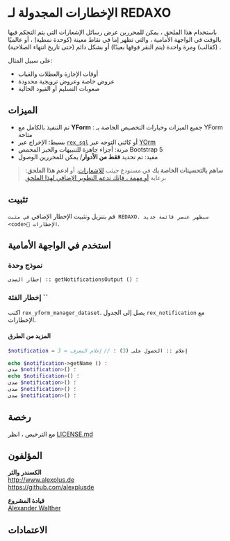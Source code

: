 # الإخطارات المجدولة لـ REDAXO

باستخدام هذا الملحق ، يمكن للمحررين عرض رسائل الإشعارات التي يتم التحكم فيها بالوقت في الواجهة الأمامية ، والتي تظهر إما في نقاط معينة (كوحدة نمطية) ، أو عالميًا (كقالب) ومرة واحدة (يتم النقر فوقها بعيدًا) أو بشكل دائم (حتى تاريخ انتهاء الصلاحية) .

على سبيل المثال:

* أوقات الإجازة والعطلات والغياب
* عروض خاصة وعروض ترويجية محدودة
* صعوبات التسليم أو القيود الحالية

## الميزات

* تم التنفيذ بالكامل مع **YForm** : جميع الميزات وخيارات التخصيص الخاصة بـ YForm متاحة
* بسيط: الإخراج عبر [`rex_sql`](https://redaxo.org/doku/master/datenbank-queries) أو كائني التوجه عبر [YOrm](https://github.com/yakamara/redaxo_yform_docs/blob/master/de_de/yorm.md)
* مرنة: أجزاء جاهزة للتنبيهات والخبز المحمص Bootstrap 5
* مفيد: تم تحديد **فقط من الأدوار**/ يمكن للمحررين الوصول

> **ساهم بالتحسينات الخاصة بك** في مستودع جيثب [للإشعارات](https://github.com/alexplusde/notification). أو **ادعم هذا الملحق:** برعاية [أو مهمة ، فإنك تدعم التطوير الإضافي لهذا الملحق](https://github.com/sponsors/alexplusde)

## تثبيت

قم بتنزيل وتثبيت الإخطار</code> الإضافي `في مثبت REDAXO. سيظهر عنصر قائمة جديد <code>🔔 الإخطارات`.

## استخدم في الواجهة الأمامية

### نموذج وحدة

```php
إخطار الصدى :: getNotificationsOutput () ؛
```

### إخطار الفئة ``

اكتب `rex_yform_manager_dataset`. يصل إلى الجدول `rex_notification` مع الإخطارات.

#### المزيد من الطرق

```php
$notification = إعلام :: الحصول على (3) ؛ // إعلام المعرف = 3

echo $notification->getName () ؛
صدى $notification>() ؛
echo $notification>() ؛
صدى $notification>() ؛
صدى $notification>() ؛
صدى $notification>() ؛
```

## رخصة

مع الترخيص ، انظر [LICENSE.md](https://github.com/alexplusde/notification/blob/master/LICENSE.md)

## المؤلفون

**الكسندر والثر**  
http://www.alexplus.de  
https://github.com/alexplusde

**قيادة المشروع**  
[Alexander Walther](https://github.com/alexplusde)

## الاعتمادات
